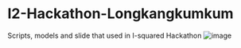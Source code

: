 ﻿# I2-Hackathon-Longkangkumkum

Scripts, models and slide that used in I-squared Hackathon
![image](https://github.com/user-attachments/assets/e0de89a3-c1a8-45e5-ba30-e6156a442d86)
